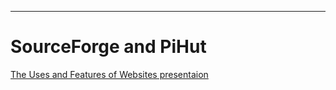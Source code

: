 
---
# **SourceForge and PiHut**
[The Uses and Features of Websites presentaion](https://sway.office.com/5pfVmdRRRUal7qSl?ref=Link)